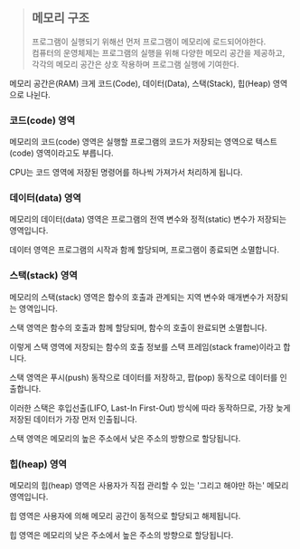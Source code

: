 >   ## 메모리 구조
>   프로그램이 실행되기 위해선 먼저 프로그램이 메모리에 로드되어야한다.   
>   컴퓨터의 운영체제는 프로그램의 실행을 위해 다양한 메모리 공간을 제공하고, 각각의 메모리 공간은 상호 작용하며 프로그램 실행에 기여한다.

메모리 공간은(RAM) 크게 코드(Code), 데이터(Data), 스택(Stack), 힙(Heap) 영역으로 나뉜다.

### 코드(code) 영역
메모리의 코드(code) 영역은 실행할 프로그램의 코드가 저장되는 영역으로 텍스트(code) 영역이라고도 부릅니다.

CPU는 코드 영역에 저장된 명령어를 하나씩 가져가서 처리하게 됩니다.

### 데이터(data) 영역
메모리의 데이터(data) 영역은 프로그램의 전역 변수와 정적(static) 변수가 저장되는 영역입니다.

데이터 영역은 프로그램의 시작과 함께 할당되며, 프로그램이 종료되면 소멸합니다.

### 스택(stack) 영역
메모리의 스택(stack) 영역은 함수의 호출과 관계되는 지역 변수와 매개변수가 저장되는 영역입니다.

스택 영역은 함수의 호출과 함께 할당되며, 함수의 호출이 완료되면 소멸합니다.

이렇게 스택 영역에 저장되는 함수의 호출 정보를 스택 프레임(stack frame)이라고 합니다. 

스택 영역은 푸시(push) 동작으로 데이터를 저장하고, 팝(pop) 동작으로 데이터를 인출합니다.

이러한 스택은 후입선출(LIFO, Last-In First-Out) 방식에 따라 동작하므로, 가장 늦게 저장된 데이터가 가장 먼저 인출됩니다.

스택 영역은 메모리의 높은 주소에서 낮은 주소의 방향으로 할당됩니다.

### 힙(heap) 영역
메모리의 힙(heap) 영역은 사용자가 직접 관리할 수 있는 '그리고 해야만 하는' 메모리 영역입니다.

힙 영역은 사용자에 의해 메모리 공간이 동적으로 할당되고 해제됩니다.

힙 영역은 메모리의 낮은 주소에서 높은 주소의 방향으로 할당됩니다.